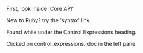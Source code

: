 First, look inside 'Core API'

New to Ruby? try the 'syntax' link.

Found while under the Control Expressions heading.

Clicked on control_expressions.rdoc in the left pane.
